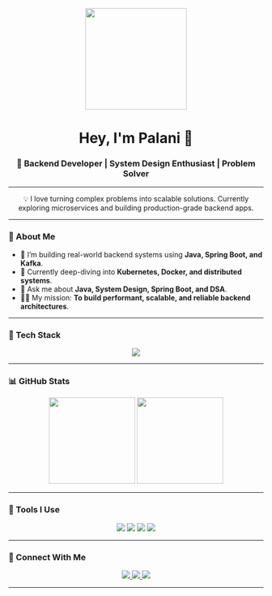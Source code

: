 <!-- GitHub Profile README - Palani -->

<p align="center">
  <img src="https://user-images.githubusercontent.com/99184393/236614237-8b778cf4-d527-4e13-bc16-f2793c74fd4f.gif" width="200px" />
</p>

<h1 align="center">Hey, I'm Palani 👋</h1>
<h3 align="center">🚀 Backend Developer | System Design Enthusiast | Problem Solver</h3>

---

<p align="center">
  💡 I love turning complex problems into scalable solutions. Currently exploring microservices and building production-grade backend apps.
</p>

---

### 🧠 About Me

- 🔭 I’m building real-world backend systems using **Java, Spring Boot, and Kafka**.
- 🌱 Currently deep-diving into **Kubernetes, Docker, and distributed systems**.
- 💬 Ask me about **Java, System Design, Spring Boot, and DSA**.
- 👨‍💻 My mission: **To build performant, scalable, and reliable backend architectures**.

---

### 🚀 Tech Stack

<div align="center">
  <img src="https://skillicons.dev/icons?i=java,spring,react,mysql,postgres,redis,docker,kubernetes,kafka,rabbitmq,jenkins,git,github,gitlab,postman,html,css" />
</div>

---

### 📊 GitHub Stats

<div align="center">
  <img src="https://github-readme-stats.vercel.app/api?username=palani-p&theme=tokyonight&show_icons=true&count_private=true" height="170px" />
  <img src="https://github-readme-streak-stats.herokuapp.com?user=palani-p&theme=tokyonight" height="170px" />
</div>

---

### 🧰 Tools I Use

<div align="center">
  <img src="https://img.shields.io/badge/Postman-FF6C37?style=for-the-badge&logo=postman&logoColor=white" />
  <img src="https://img.shields.io/badge/Git-F05032?style=for-the-badge&logo=git&logoColor=white" />
  <img src="https://img.shields.io/badge/GitHub-181717?style=for-the-badge&logo=github&logoColor=white" />
  <img src="https://img.shields.io/badge/GitLab-FC6D26?style=for-the-badge&logo=gitlab&logoColor=white" />
</div>

---

### 🔗 Connect With Me

<div align="center">
  <a href="mailto:palaniparanthaman.a@gmail.com">
    <img src="https://img.shields.io/badge/Gmail-EA4335?style=for-the-badge&logo=gmail&logoColor=white" />
  </a>
  <a href="https://www.linkedin.com/in/palani-paranthaman-484b131bb/">
    <img src="https://img.shields.io/badge/LinkedIn-0A66C2?style=for-the-badge&logo=linkedin&logoColor=white" />
  </a>
  <a href="https://port-folio-opal.vercel.app/">
    <img src="https://img.shields.io/badge/Portfolio-FF5722?style=for-the-badge&logo=firefox&logoColor=white" />
  </a>
</div>

---

